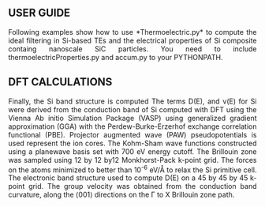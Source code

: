 ## USER GUIDE

<div align="justify">
  
<p>
Following examples show how to use *Thermoelectric.py* to compute the ideal filtering in Si-based TEs and the electrical properties of Si composite containg nanoscale SiC particles. You need to include thermoelectricProperties.py and accum.py to your PYTHONPATH.
</p>

## DFT CALCULATIONS
  
<p>  
Finally, the Si band structure is computed The terms D(E), and ν(E) for Si were derived from the conduction band of Si computed with DFT using the Vienna Ab initio Simulation Package (VASP) using generalized gradient approximation (GGA) with the Perdew-Burke-Erzerhof exchange correlation functional (PBE). Projector augmented wave (PAW) pseudopotentials is used represent the ion cores. The Kohm-Sham wave functions constructed using a planewave basis set with 700 eV energy cutoff. The Brillouin zone was sampled using 12 by 12 by12 Monkhorst-Pack k-point grid. The forces on the atoms minimized to better than 10<sup>-6</sup> eV/Å to relax the Si primitive cell. The electronic band structure used to compute D(E) on a 45 by 45 by 45 k-point grid. The group velocity was obtained from the conduction band curvature, along the ⟨001⟩ directions on the Γ to X Brillouin zone path. 
</p>
